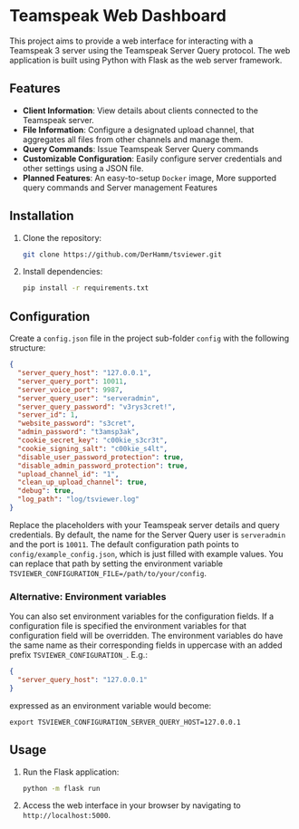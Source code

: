 # Teamspeak Web Dashboard

This project aims to provide a web interface for interacting with a Teamspeak 3 server using the Teamspeak Server Query
protocol. The web application is built using Python with Flask as the web server framework.

## Features

- **Client Information**: View details about clients connected to the Teamspeak server.
- **File Information**: Configure a designated upload channel, that aggregates all files from other channels
 and manage them.
- **Query Commands**: Issue Teamspeak Server Query commands
- **Customizable Configuration**: Easily configure server credentials and other settings using a JSON file.
- **Planned Features**: An easy-to-setup `Docker` image, More supported query commands and Server management Features

## Installation

1. Clone the repository:

    ```bash
    git clone https://github.com/DerHamm/tsviewer.git
    ```

2. Install dependencies:

    ```bash
    pip install -r requirements.txt
    ```

## Configuration

Create a `config.json` file in the project sub-folder `config` with the following structure:

```json
{
  "server_query_host": "127.0.0.1",
  "server_query_port": 10011,
  "server_voice_port": 9987,
  "server_query_user": "serveradmin",
  "server_query_password": "v3rys3cret!",
  "server_id": 1,
  "website_password": "s3cret",
  "admin_password": "t3amsp3ak",
  "cookie_secret_key": "c00kie_s3cr3t",
  "cookie_signing_salt": "c00kie_s4lt",
  "disable_user_password_protection": true,
  "disable_admin_password_protection": true,
  "upload_channel_id": "1",
  "clean_up_upload_channel": true,
  "debug": true,
  "log_path": "log/tsviewer.log"
}
```

Replace the placeholders with your Teamspeak server details and query credentials.
By default, the name for the Server Query user is `serveradmin` and the port is `10011`.
The default configuration path points to `config/example_config.json`, which is just filled with example values.
You can replace that path by setting the environment variable `TSVIEWER_CONFIGURATION_FILE=/path/to/your/config`.

### Alternative: Environment variables

You can also set environment variables for the configuration fields. If a configuration file is specified the
environment variables for that configuration field will be overridden.
The environment variables do have the same name as their corresponding fields in uppercase with an added
prefix `TSVIEWER_CONFIGURATION_`. E.g.:

```json
{
  "server_query_host": "127.0.0.1"
}
```

expressed as an environment variable would become:

```shell
export TSVIEWER_CONFIGURATION_SERVER_QUERY_HOST=127.0.0.1
```

## Usage

1. Run the Flask application:

    ```bash
    python -m flask run
    ```

2. Access the web interface in your browser by navigating to `http://localhost:5000`.


